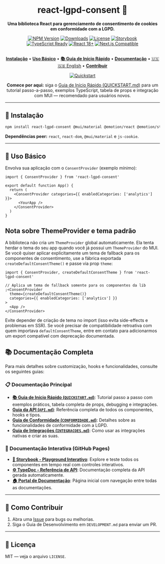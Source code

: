 <div align="center">
  <h1>react-lgpd-consent 🍪</h1>
  <p><strong>Uma biblioteca React para gerenciamento de consentimento de cookies em conformidade com a LGPD.</strong></p>

  <div>
    <a href="https://www.npmjs.com/package/react-lgpd-consent"><img src="https://img.shields.io/npm/v/react-lgpd-consent?style=for-the-badge&logo=npm&color=cb3837&logoColor=white" alt="NPM Version"></a>
    <a href="https://www.npmjs.com/package/react-lgpd-consent"><img src="https://img.shields.io/npm/dm/react-lgpd-consent?style=for-the-badge&logo=npm&color=ff6b35&logoColor=white" alt="Downloads"></a>
    <a href="https://github.com/lucianoedipo/react-lgpd-consent/blob/main/LICENSE"><img src="https://img.shields.io/npm/l/react-lgpd-consent?style=for-the-badge&color=green&logoColor=white" alt="License"></a>
  <a href="https://lucianoedipo.github.io/react-lgpd-consent/storybook/"><img src="https://img.shields.io/badge/Storybook-Playground-ff4785?style=for-the-badge&logo=storybook&logoColor=white" alt="Storybook"></a>
  </div>

  <div>
    <a href="https://www.typescriptlang.org/"><img src="https://img.shields.io/badge/TypeScript-Ready-3178c6?style=for-the-badge&logo=typescript&logoColor=white" alt="TypeScript Ready"></a>
    <a href="https://reactjs.org/"><img src="https://img.shields.io/badge/React-18+-61dafb?style=for-the-badge&logo=react&logoColor=white" alt="React 18+"></a>
    <a href="https://nextjs.org/"><img src="https://img.shields.io/badge/Next.js-Compatible-000000?style=for-the-badge&logo=next.js&logoColor=white" alt="Next.js Compatible"></a>
  </div>

  <br />

  <p>
    <a href="#-instalação"><strong>Instalação</strong></a> •
    <a href="#-uso-básico"><strong>Uso Básico</strong></a> •
  <a href="./QUICKSTART.md"><strong>📚 Guia de Início Rápido</strong></a> •
  <a href="#-documentação-completa"><strong>Documentação</strong></a> •
  <a href="./README.en.md">🇺🇸 🇬🇧 English</a> •
    <a href="#-como-contribuir"><strong>Contribuir</strong></a>
  </p>

  <!-- Quickstart callout (mantido) -->
  <p align="center">
    <a href="./QUICKSTART.md"><img src="https://img.shields.io/badge/Quickstart-Iniciar%20R%C3%A1pido-blue?style=for-the-badge&logo=book" alt="Quickstart"></a>
  </p>

  <p align="center"><strong>Comece por aqui:</strong> siga o <a href="./QUICKSTART.md">Guia de Início Rápido (QUICKSTART.md)</a> para um tutorial passo-a-passo, exemplos TypeScript, tabela de props e integração com MUI — recomendado para usuários novos.</p>
</div>

---

## 🚀 Instalação

```bash
npm install react-lgpd-consent @mui/material @emotion/react @emotion/styled js-cookie
```

**Dependências peer:** `react`, `react-dom`, `@mui/material` e `js-cookie`.

---

## 📖 Uso Básico

Envolva sua aplicação com o `ConsentProvider` (exemplo mínimo):

```tsx
import { ConsentProvider } from 'react-lgpd-consent'

export default function App() {
  return (
    <ConsentProvider categories={{ enabledCategories: ['analytics'] }}>
      <YourApp />
    </ConsentProvider>
  )
}
```

## Nota sobre ThemeProvider e tema padrão

A biblioteca não cria um `ThemeProvider` global automaticamente. Ela tenta herdar o tema do seu app quando você já possui um `ThemeProvider` do MUI. Se você quiser aplicar explicitamente um tema de fallback para os componentes de consentimento, use a fábrica exportada `createDefaultConsentTheme()` e passe via prop `theme`:

```tsx
import { ConsentProvider, createDefaultConsentTheme } from 'react-lgpd-consent'

// Aplica um tema de fallback somente para os componentes da lib
;<ConsentProvider
  theme={createDefaultConsentTheme()}
  categories={{ enabledCategories: ['analytics'] }}
>
  <App />
</ConsentProvider>
```

Evite depender de criação de tema no import (isso evita side-effects e problemas em SSR). Se você precisar de compatibilidade retroativa com quem importava `defaultConsentTheme`, entre em contato para adicionarmos um export compatível com deprecação documentada.

## 📚 Documentação Completa

Para mais detalhes sobre customização, hooks e funcionalidades, consulte os seguintes guias:

### 📋 Documentação Principal

- **[📚 Guia de Início Rápido (`QUICKSTART.md`)](./QUICKSTART.md)**: Tutorial passo a passo com exemplos práticos, tabela completa de props, debugging e integrações.
- **[Guia da API (`API.md`)](./API.md)**: Referência completa de todos os componentes, hooks e tipos.
- **[Guia de Conformidade (`CONFORMIDADE.md`)](./CONFORMIDADE.md)**: Detalhes sobre as funcionalidades de conformidade com a LGPD.
- **[Guia de Integrações (`INTEGRACOES.md`)](./INTEGRACOES.md)**: Como usar as integrações nativas e criar as suas.

### 🎨 Documentação Interativa (GitHub Pages)

- **[📖 Storybook - Playground Interativo](https://lucianoedipo.github.io/react-lgpd-consent/storybook/)**: Explore e teste todos os componentes em tempo real com controles interativos.
- **[⚙️ TypeDoc - Referência de API](https://lucianoedipo.github.io/react-lgpd-consent/docs/)**: Documentação completa da API gerada automaticamente.
- **[🏠 Portal de Documentação](https://lucianoedipo.github.io/react-lgpd-consent/)**: Página inicial com navegação entre todas as documentações.

---

## 🤝 Como Contribuir

1. Abra uma [Issue](https://github.com/lucianoedipo/react-lgpd-consent/issues) para bugs ou melhorias.
2. Siga o Guia de Desenvolvimento em `DEVELOPMENT.md` para enviar um PR.

---

## 📄 Licença

MIT — veja o arquivo `LICENSE`.
